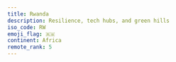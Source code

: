 ```yaml
---
title: Rwanda
description: Resilience, tech hubs, and green hills
iso_code: RW
emoji_flag: 🇷🇼
continent: Africa
remote_rank: 5
---
```

